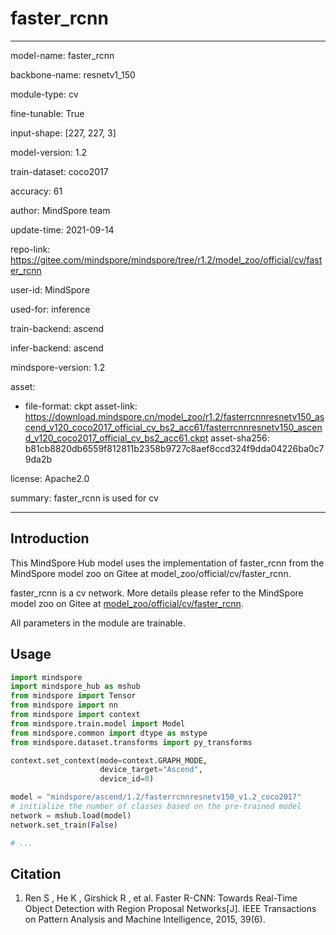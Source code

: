 # faster_rcnn

---

model-name: faster_rcnn

backbone-name: resnetv1_150

module-type: cv

fine-tunable: True

input-shape: [227, 227, 3]

model-version: 1.2

train-dataset: coco2017

accuracy: 61

author: MindSpore team

update-time: 2021-09-14

repo-link: <https://gitee.com/mindspore/mindspore/tree/r1.2/model_zoo/official/cv/faster_rcnn>

user-id: MindSpore

used-for: inference

train-backend: ascend

infer-backend: ascend

mindspore-version: 1.2

asset:

-
    file-format: ckpt
    asset-link: <https://download.mindspore.cn/model_zoo/r1.2/fasterrcnnresnetv150_ascend_v120_coco2017_official_cv_bs2_acc61/fasterrcnnresnetv150_ascend_v120_coco2017_official_cv_bs2_acc61.ckpt>
    asset-sha256: b81cb8820db6559f812811b2358b9727c8aef8ccd324f9dda04226ba0c79da2b

license: Apache2.0

summary: faster_rcnn is used for cv

---

## Introduction

This MindSpore Hub model uses the implementation of faster_rcnn from the MindSpore model zoo on Gitee at model_zoo/official/cv/faster_rcnn.

faster_rcnn is a cv network. More details please refer to the MindSpore model zoo on Gitee at [model_zoo/official/cv/faster_rcnn](https://gitee.com/mindspore/mindspore/blob/r1.2/model_zoo/official/cv/faster_rcnn/README.md).

All parameters in the module are trainable.

## Usage

```python
import mindspore
import mindspore_hub as mshub
from mindspore import Tensor
from mindspore import nn
from mindspore import context
from mindspore.train.model import Model
from mindspore.common import dtype as mstype
from mindspore.dataset.transforms import py_transforms

context.set_context(mode=context.GRAPH_MODE,
                    device_target="Ascend",
                    device_id=0)

model = "mindspore/ascend/1.2/fasterrcnnresnetv150_v1.2_coco2017"
# initialize the number of classes based on the pre-trained model
network = mshub.load(model)
network.set_train(False)

# ...
```

## Citation

1. Ren S , He K , Girshick R , et al. Faster R-CNN: Towards Real-Time Object Detection with Region Proposal Networks[J]. IEEE Transactions on Pattern Analysis and Machine Intelligence, 2015, 39(6).
